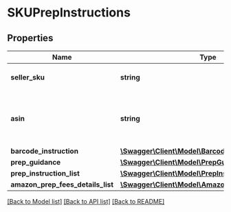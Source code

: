 # SKUPrepInstructions

## Properties
Name | Type | Description | Notes
------------ | ------------- | ------------- | -------------
**seller_sku** | **string** | The seller SKU of the item. | [optional] 
**asin** | **string** | The Amazon Standard Identification Number (ASIN) of the item. | [optional] 
**barcode_instruction** | [**\Swagger\Client\Model\BarcodeInstruction**](BarcodeInstruction.md) |  | [optional] 
**prep_guidance** | [**\Swagger\Client\Model\PrepGuidance**](PrepGuidance.md) |  | [optional] 
**prep_instruction_list** | [**\Swagger\Client\Model\PrepInstructionList**](PrepInstructionList.md) |  | [optional] 
**amazon_prep_fees_details_list** | [**\Swagger\Client\Model\AmazonPrepFeesDetailsList**](AmazonPrepFeesDetailsList.md) |  | [optional] 

[[Back to Model list]](../README.md#documentation-for-models) [[Back to API list]](../README.md#documentation-for-api-endpoints) [[Back to README]](../README.md)


